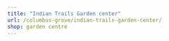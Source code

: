```yaml
---
title: "Indian Trails Garden center"
url: /columbus-grove/indian-trails-garden-center/
shop: garden centre
---
```


